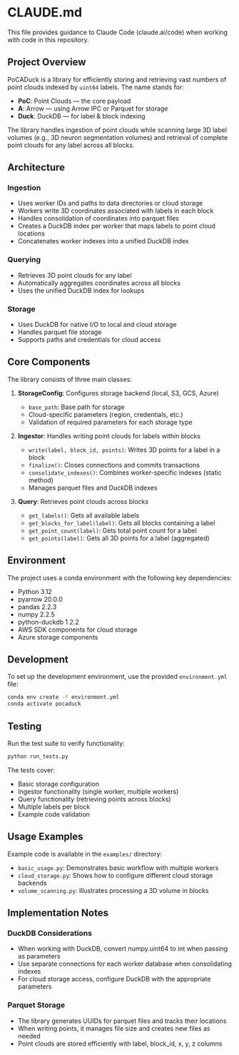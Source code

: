 # CLAUDE.md

This file provides guidance to Claude Code (claude.ai/code) when working with code in this repository.

## Project Overview

PoCADuck is a library for efficiently storing and retrieving vast numbers of point clouds indexed by `uint64` labels. The name stands for:
- **PoC**: Point Clouds — the core payload
- **A**: Arrow — using Arrow IPC or Parquet for storage
- **Duck**: DuckDB — for label & block indexing

The library handles ingestion of point clouds while scanning large 3D label volumes (e.g., 3D neuron segmentation volumes) and retrieval of complete point clouds for any label across all blocks.

## Architecture

### Ingestion
- Uses worker IDs and paths to data directories or cloud storage
- Workers write 3D coordinates associated with labels in each block
- Handles consolidation of coordinates into parquet files
- Creates a DuckDB index per worker that maps labels to point cloud locations
- Concatenates worker indexes into a unified DuckDB index

### Querying
- Retrieves 3D point clouds for any label
- Automatically aggregates coordinates across all blocks
- Uses the unified DuckDB index for lookups

### Storage
- Uses DuckDB for native I/O to local and cloud storage
- Handles parquet file storage
- Supports paths and credentials for cloud access

## Core Components

The library consists of three main classes:

1. **StorageConfig**: Configures storage backend (local, S3, GCS, Azure)
   - `base_path`: Base path for storage
   - Cloud-specific parameters (region, credentials, etc.)
   - Validation of required parameters for each storage type

2. **Ingestor**: Handles writing point clouds for labels within blocks
   - `write(label, block_id, points)`: Writes 3D points for a label in a block
   - `finalize()`: Closes connections and commits transactions
   - `consolidate_indexes()`: Combines worker-specific indexes (static method)
   - Manages parquet files and DuckDB indexes

3. **Query**: Retrieves point clouds across blocks
   - `get_labels()`: Gets all available labels
   - `get_blocks_for_label(label)`: Gets all blocks containing a label
   - `get_point_count(label)`: Gets total point count for a label
   - `get_points(label)`: Gets all 3D points for a label (aggregated)

## Environment

The project uses a conda environment with the following key dependencies:
- Python 3.12
- pyarrow 20.0.0
- pandas 2.2.3
- numpy 2.2.5
- python-duckdb 1.2.2
- AWS SDK components for cloud storage
- Azure storage components

## Development

To set up the development environment, use the provided `environment.yml` file:

```bash
conda env create -f environment.yml
conda activate pocaduck
```

## Testing

Run the test suite to verify functionality:

```bash
python run_tests.py
```

The tests cover:
- Basic storage configuration
- Ingestor functionality (single worker, multiple workers)
- Query functionality (retrieving points across blocks)
- Multiple labels per block
- Example code validation

## Usage Examples

Example code is available in the `examples/` directory:

- `basic_usage.py`: Demonstrates basic workflow with multiple workers
- `cloud_storage.py`: Shows how to configure different cloud storage backends
- `volume_scanning.py`: Illustrates processing a 3D volume in blocks

## Implementation Notes

### DuckDB Considerations

- When working with DuckDB, convert numpy.uint64 to int when passing as parameters
- Use separate connections for each worker database when consolidating indexes
- For cloud storage access, configure DuckDB with the appropriate parameters

### Parquet Storage

- The library generates UUIDs for parquet files and tracks their locations
- When writing points, it manages file size and creates new files as needed
- Point clouds are stored efficiently with label, block_id, x, y, z columns